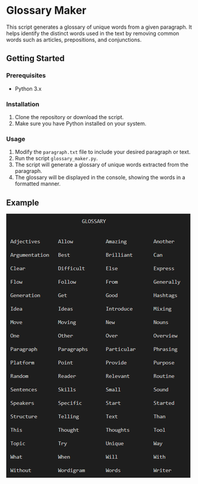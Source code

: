 # Glossary Maker

This script generates a glossary of unique words from a given paragraph. It helps identify the distinct words used in the text by removing common words such as articles, prepositions, and conjunctions.

## Getting Started

### Prerequisites
- Python 3.x

### Installation
1. Clone the repository or download the script.
2. Make sure you have Python installed on your system.

### Usage
1. Modify the `paragraph.txt` file to include your desired paragraph or text.
2. Run the script `glossary_maker.py`.
3. The script will generate a glossary of unique words extracted from the paragraph.
4. The glossary will be displayed in the console, showing the words in a formatted manner.

## Example

![Example paragraph](example.PNG)